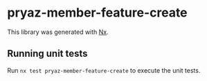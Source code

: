 # pryaz-member-feature-create

This library was generated with [Nx](https://nx.dev).

## Running unit tests

Run `nx test pryaz-member-feature-create` to execute the unit tests.
